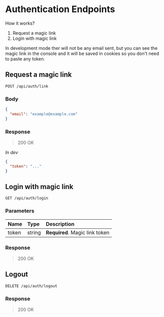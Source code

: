 # Authentication Endpoints

How it works?

1. Request a magic link
2. Login with magic link

In development mode ther will not be any email sent, but you can see the magic link in the console and it will be saved in cookies so you don't need to paste any token.

## Request a magic link

`POST /api/auth/link`

### Body

```json
{
  "email": "example@example.com"
}
```

### Response

> 200 OK

_In dev_

```json
{
  "token": "..."
}
```

## Login with magic link

`GET /api/auth/login`

### Parameters

| Name  | Type   | Description                    |
| :---- | :----- | :----------------------------- |
| token | string | **Required**. Magic link token |

### Response

> 200 OK

## Logout

`DELETE /api/auth/logout`

### Response

> 200 OK
